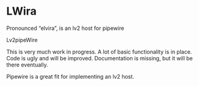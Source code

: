 # LWira
Pronounced “elvira”, is an lv2 host for pipewire

Lv2pipeWire

This is very much work in progress. A lot of basic functionality is in place. Code is ugly and will be improved. Documentation is missing, but it will be there eventually.

Pipewire is a great fit for implementing an lv2 host.
